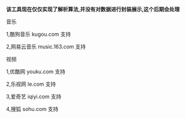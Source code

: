**该工具现在仅仅实现了解析算法,并没有对数据进行封装展示,这个后期会处理**


音乐

1,酷狗音乐   kugou.com           支持

2,网易云音乐  music.163.com      支持



视频

1,优酷网      youku.com         支持

2,乐视网      le.com            支持

3,爱奇艺      iqiyi.com         支持

4,搜狐        sohu.com          支持

